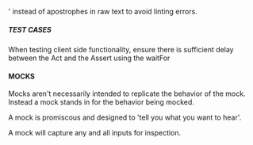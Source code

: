 &apos; instead of apostrophes in raw text to avoid linting errors.



##### TEST CASES ######

When testing client side functionality, ensure there is sufficient delay between the Act and the Assert using the waitFor



#### MOCKS #####

Mocks aren't necessarily intended to replicate the behavior of the mock.
Instead a mock stands in for the behavior being mocked.

A mock is promiscous and designed to 'tell you what you want to hear'.

A mock will capture any and all inputs for inspection.
